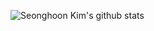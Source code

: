 ![Seonghoon Kim's github stats](https://github-readme-stats.vercel.app/api?username=ksh-code&count_private=true&show_icons=true)

